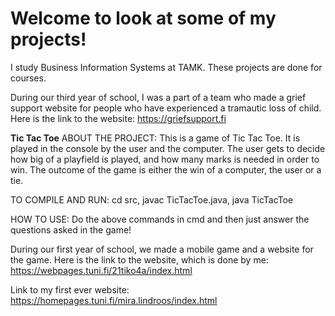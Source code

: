 # Welcome to look at some of my projects!

I study Business Information Systems at TAMK.
These projects are done for courses.

During our third year of school, I was a part of a team who made a grief support website for people who have experienced a tramautic loss of child.
Here is the link to the website: https://griefsupport.fi

**Tic Tac Toe**
ABOUT THE PROJECT: This is a game of Tic Tac Toe. It is played in the console by the user and the computer. The user gets to decide how big of a playfield is played, and how many marks is needed in order to win. The outcome of the game is either the win of a computer, the user or a tie.

TO COMPILE AND RUN: cd src, javac TicTacToe.java, java TicTacToe

HOW TO USE: Do the above commands in cmd and then just answer the questions asked in the game!

During our first year of school, we made a mobile game and a website for the game.
Here is the link to the website, which is done by me: https://webpages.tuni.fi/21tiko4a/index.html

Link to my first ever website: https://homepages.tuni.fi/mira.lindroos/index.html
